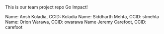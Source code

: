 This is our team project repo
Go Impact!

Name: Ansh Koladia, CCID: Koladia
Name: Siddharth Mehta, CCID: stmehta
Name: Orion Warawa, CCID: owarawa
Name Jeremy Carefoot, CCID: carefoot
